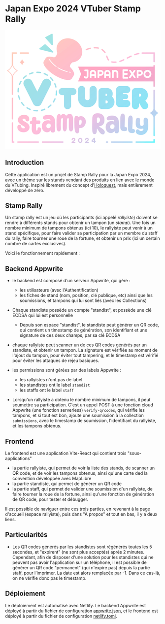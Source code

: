  # Japan Expo 2024 VTuber Stamp Rally

![Logo](/web/src/assets/logo.png)

## Introduction
Cette application est un projet de Stamp Rally pour la Japan Expo 2024, avec un thème sur les stands vendant des produits en lien avec le monde du VTubing. Inspiré librement du concept d'[Holoquest](https://github.com/watsonindustries/holoquest), mais entièrement développé de zéro. 

## Stamp Rally
Un stamp rally est un jeu où les participants (ici appelé _rallyiste_) doivent se rendre à différents stands pour obtenir un tampon (un _stamp_). Une fois un nombre minimum de tampons obtenus (ici 10), le rallyiste peut venir à un stand spécifique, pour faire valider sa participation par un membre du staff du rally, faire tourner une roue de la fortune, et obtenir un prix (ici un certain nombre de cartes exclusives).

Voici le fonctionnement rapidement :
## Backend Appwrite
- le backend est composé d'un serveur Appwrite, qui gère :
  - les utilisateurs (avec l'Authentification)
  - les fiches de stand (nom, position, clé publique, etc) ainsi que les soumissions, et tampons qui lui sont liés (avec les Collections)

- Chaque standiste possède un compte "standist", et possède une clé ECDSA qui lui est personnelle
  - Depuis son espace "standist", le standiste peut générer un QR code, qui contient un timestamp de génération, son identifiant et une signature de ces deux champs, par sa clé ECDSA
- chaque rallyiste peut scanner un de ces QR codes générés par un standiste, et obtenir un tampon. La signature est vérifiée au moment de l'ajout du tampon, pour éviter tout tampering, et le timestamp est vérifié pour éviter les attaques de rejeu basiques.
- les permissions sont gérées par des labels Appwrite :
  - les rallyistes n'ont pas de label
  - les standistes ont le label `standist`
  - les staffs ont le label `staff`
- Lorsqu'un rallyiste a obtenu le nombre minimum de tampons, il peut soumettre sa participation. C'est un appel POST à une fonction cloud Appwrite (une fonction serverless) `verify-qrcodes`, qui vérifie les tampons, et si tout est bon, ajoute une soumission à la collection `submissions`, avec le timestamp de soumission, l'identifiant du rallyiste, et les tampons obtenus.

## Frontend
Le frontend est une application Vite-React qui contient trois "sous-applications"
- la partie rallyiste, qui permet de voir la liste des stands, de scanner un QR code, et de voir les tampons obtenus, ainsi qu'une carte ded la convention développée avec MapLibre
- la partie standiste, qui permet de générer un QR code
- la partie staff, qui permet de valider une soumission d'un rallyiste, de faire tourner la roue de la fortune, ainsi qu'une fonction de génération de QR code, pour tester et débugger.

Il est possible de naviguer entre ces trois parties, en revenant à la page d'accueil (espace rallyiste), puis dans "À propos" et tout en bas, il y a deux liens.

## Particularités
- Les QR codes générés par les standistes sont régénérés toutes les 5 secondes, et "expirent" (ne sont plus acceptés) après 2 minutes. Cependant, afin de disposer d'une solution pour les standistes qui ne peuvent pas avoir l'application sur un téléphone, il est possible de générer un QR code "permanent" (qui n'expire pas) depuis la partie staff, pour l'imprimer. La date est alors remplacée par -1. Dans ce cas-là, on ne vérifie donc pas le timestamp.

## Déploiement
Le déploiement est automatisé avec Netlify. Le backend Appwrite est déployé à partir du fichier de configuration [appwrite.json](/appwrite.json), et le frontend est déployé à partir du fichier de configuration [netlify.toml](/netlify.toml).